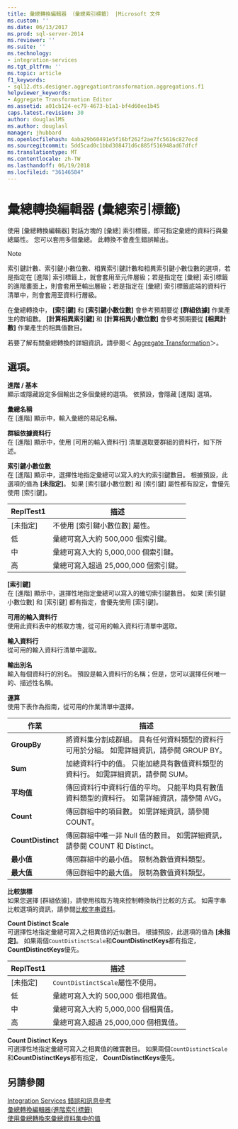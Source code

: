 ```yaml
---
title: 彙總轉換編輯器 （彙總索引標籤） |Microsoft 文件
ms.custom: ''
ms.date: 06/13/2017
ms.prod: sql-server-2014
ms.reviewer: ''
ms.suite: ''
ms.technology:
- integration-services
ms.tgt_pltfrm: ''
ms.topic: article
f1_keywords:
- sql12.dts.designer.aggregationtransformation.aggregations.f1
helpviewer_keywords:
- Aggregate Transformation Editor
ms.assetid: a01cb124-ec79-4673-b1a1-bf4d60ee1b45
caps.latest.revision: 30
author: douglaslMS
ms.author: douglasl
manager: jhubbard
ms.openlocfilehash: 4aba29b60491e5f16bf262f2ae7fc5616c827ecd
ms.sourcegitcommit: 5dd5cad0c1bbd308471d6c885f516948ad67dfcf
ms.translationtype: MT
ms.contentlocale: zh-TW
ms.lasthandoff: 06/19/2018
ms.locfileid: "36146584"
---
```

# <a name="aggregate-transformation-editor-aggregations-tab"></a>彙總轉換編輯器 (彙總索引標籤)
  使用 [彙總轉換編輯器] 對話方塊的 [彙總] 索引標籤，即可指定彙總的資料行與彙總屬性。 您可以套用多個彙總。 此轉換不會產生錯誤輸出。  
  
> [!NOTE]  
>  索引鍵計數、索引鍵小數位數、相異索引鍵計數和相異索引鍵小數位數的選項，若是指定在 [進階] 索引標籤上，就會套用至元件層級；若是指定在 [彙總] 索引標籤的進階畫面上，則會套用至輸出層級；若是指定在 [彙總] 索引標籤底端的資料行清單中，則會套用至資料行層級。  
>   
>  在彙總轉換中， **[索引鍵]** 和 **[索引鍵小數位數]** 會參考預期要從 **[群組依據]** 作業產生的群組數。 **[計算相異索引鍵]** 和 **[計算相異小數位數]** 會參考預期要從 **[相異計數]** 作業產生的相異值數目。  
  
 若要了解有關彙總轉換的詳細資訊，請參閱＜ [Aggregate Transformation](data-flow/transformations/aggregate-transformation.md)＞。  
  
## <a name="options"></a>選項。  
 **進階 / 基本**  
 顯示或隱藏設定多個輸出之多個彙總的選項。 依預設，會隱藏 [進階] 選項。  
  
 **彙總名稱**  
 在 [進階] 顯示中，輸入彙總的易記名稱。  
  
 **群組依據資料行**  
 在 [進階] 顯示中，使用 [可用的輸入資料行] 清單選取要群組的資料行，如下所述。  
  
 **索引鍵小數位數**  
 在 [進階] 顯示中，選擇性地指定彙總可以寫入的大約索引鍵數目。 根據預設，此選項的值為 **[未指定]**。 如果 [索引鍵小數位數] 和 [索引鍵] 屬性都有設定，會優先使用 [索引鍵]。  
  
|ReplTest1|描述|  
|-----------|-----------------|  
|[未指定]|不使用 [索引鍵小數位數] 屬性。|  
|低|彙總可寫入大約 500,000 個索引鍵。|  
|中|彙總可寫入大約 5,000,000 個索引鍵。|  
|高|彙總可寫入超過 25,000,000 個索引鍵。|  
  
 **[索引鍵]**  
 在 [進階] 顯示中，選擇性地指定彙總可以寫入的確切索引鍵數目。 如果 [索引鍵小數位數] 和 [索引鍵] 都有指定，會優先使用 [索引鍵]。  
  
 **可用的輸入資料行**  
 使用此資料表中的核取方塊，從可用的輸入資料行清單中選取。  
  
 **輸入資料行**  
 從可用的輸入資料行清單中選取。  
  
 **輸出別名**  
 輸入每個資料行的別名。 預設是輸入資料行的名稱；但是，您可以選擇任何唯一的、描述性名稱。  
  
 **運算**  
 使用下表作為指南，從可用的作業清單中選擇。  
  
|作業|描述|  
|---------------|-----------------|  
|**GroupBy**|將資料集分割成群組。 具有任何資料類型的資料行可用於分組。 如需詳細資訊，請參閱 GROUP BY。|  
|**Sum**|加總資料行中的值。 只能加總具有數值資料類型的資料行。 如需詳細資訊，請參閱 SUM。|  
|**平均值**|傳回資料行中資料行值的平均。 只能平均具有數值資料類型的資料行。 如需詳細資訊，請參閱 AVG。|  
|**Count**|傳回群組中的項目數。 如需詳細資訊，請參閱 COUNT。|  
|**CountDistinct**|傳回群組中唯一非 Null 值的數目。 如需詳細資訊，請參閱 COUNT 和 Distinct。|  
|**最小值**|傳回群組中的最小值。 限制為數值資料類型。|  
|**最大值**|傳回群組中的最大值。 限制為數值資料類型。|  
  
 **比較旗標**  
 如果您選擇 [群組依據]，請使用核取方塊來控制轉換執行比較的方式。 如需字串比較選項的資訊，請參閱[比較字串資料](data-flow/comparing-string-data.md)。  
  
 **Count Distinct Scale**  
 可選擇性地指定彙總可寫入之相異值的近似數目。 根據預設，此選項的值為 **[未指定]**。 如果兩個`CountDistinctScale`和**CountDistinctKeys**都有指定， **CountDistinctKeys**優先。  
  
|ReplTest1|描述|  
|-----------|-----------------|  
|[未指定]|`CountDistinctScale`屬性不使用。|  
|低|彙總可寫入大約 500,000 個相異值。|  
|中|彙總可寫入大約 5,000,000 個相異值。|  
|高|彙總可寫入超過 25,000,000 個相異值。|  
  
 **Count Distinct Keys**  
 可選擇性地指定彙總可寫入之相異值的確實數目。 如果兩個`CountDistinctScale`和**CountDistinctKeys**都有指定， **CountDistinctKeys**優先。  
  
## <a name="see-also"></a>另請參閱  
 [Integration Services 錯誤和訊息參考](../../2014/integration-services/integration-services-error-and-message-reference.md)   
 [彙總轉換編輯器&#40;進階索引標籤&#41;](../../2014/integration-services/aggregate-transformation-editor-advanced-tab.md)   
 [使用彙總轉換來彙總資料集中的值](data-flow/transformations/aggregate-values-in-a-dataset-by-using-the-aggregate-transformation.md)  
  
  